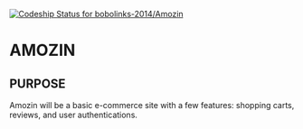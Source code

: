 [ ![Codeship Status for bobolinks-2014/Amozin](https://www.codeship.io/projects/c0291860-10f1-0132-f222-0e0e1e0e9e00/status)](https://www.codeship.io/projects/32934)
<h1> AMOZIN </h1>

<h2> PURPOSE </h2>

<p> Amozin will be a basic e-commerce site with a few features: shopping carts, reviews, and user authentications. </p>


